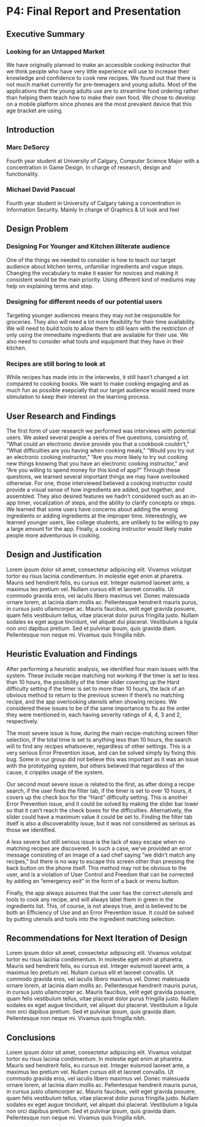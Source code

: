 # P4: Final Report and Presentation

## Executive Summary

### Looking for an Untapped Market

We have originally planned to make an accessible cooking instructor that we think people who have very little experience will use to increase their knowledge and confidence to cook new recipes. We found out that there is not much market currently for pre-teenagers and young adults. Most of the applications that the young adults use are to streamline food ordering rather than helping them teach how to make their own food. We chose to develop on a mobile platform since phones are the most prevalent device that this age bracket are using.


## Introduction

### Marc DeSorcy

Fourth year student at University of Calgary, Computer Science Major with a concentration in Game Design. In charge of research, design and functionality.

### Michael David Pascual

Fourth year student in University of Calgary taking a concentration in Information Security. Mainly In charge of Graphics & UI look and feel 


## Design Problem

### Designing For Younger and Kitchen illiterate audience

One of the things we needed to consider is how to teach our target audience about kitchen terms, unfamiliar ingredients and vague steps. Changing the vocabulary to make it easier for novices and making it consistent would be the main priority. Using different kind of mediums may help on explaining terms and step.

### Designing for different needs of our potential users

Targeting younger audiences means they may not be responsible for groceries. They also will need a lot more flexibility for their time availability. We will need to build tools to allow them to still learn with the restriction of only using the immediaite ingredients that are available for their use. We also need to consider what tools and equipment that they have in their kitchen.

### Recipes are still boring to look at

While recipes has made into in the interwebs, it still hasn’t changed a lot compared to cooking books. We want to make cooking engaging and as much fun as possible esepcially that our target audience would need more stimulation to keep their interest on the learning process.


## User Research and Findings

The first form of user research we performed was interviews with potential users. We asked several people a series of five questions, consisting of, “What could an electronic device provide you that a cookbook couldn't,” “What difficulties are you having when cooking meals,” “Would you try out an electronic cooking instructor,” “Are you more likely to try out cooking new things knowing that you have an electronic cooking instructor,” and “Are you willing to spend money for this kind of app?” Through these questions, we learned several important things we may have overlooked otherwise. For one, those interviewed believed a cooking instructor could provide a visual sense of how ingredients are added, put together, and assembled. They also desired features we hadn’t considered such as an in-app timer, vocalization of steps, and the ability to clarify concepts or steps. We learned that some users have concerns about adding the wrong ingredients or adding ingredients at the improper time. Interestingly, we learned younger users, like college students, are unlikely to be willing to pay a large amount for the app. Finally, a cooking instructor would likely make people more adventurous in cooking.

## Design and Justification

Lorem ipsum dolor sit amet, consectetur adipiscing elit. Vivamus volutpat tortor eu risus lacinia condimentum. In molestie eget enim at pharetra. Mauris sed hendrerit felis, eu cursus est. Integer euismod laoreet ante, a maximus leo pretium vel. Nullam cursus elit et laoreet convallis. Ut commodo gravida eros, vel iaculis libero maximus vel. Donec malesuada ornare lorem, at lacinia diam mollis ac. Pellentesque hendrerit mauris purus, in cursus justo ullamcorper ac. Mauris faucibus, velit eget gravida posuere, quam felis vestibulum tellus, vitae placerat dolor purus fringilla justo. Nullam sodales ex eget augue tincidunt, vel aliquet dui placerat. Vestibulum a ligula non orci dapibus pretium. Sed et pulvinar ipsum, quis gravida diam. Pellentesque non neque mi. Vivamus quis fringilla nibh.

## Heuristic Evaluation and Findings

After performing a heuristic analysis, we identified four main issues with the system. These include recipe matching not working if the timer is set to less than 10 hours, the possibility of the timer slider covering up the Hard difficulty setting if the timer is set to more than 10 hours, the lack of an obvious method to return to the previous screen if there’s no matching recipe, and the app overlooking utensils when showing recipes. We considered these issues to be of the same importance to fix as the order they were mentioned in, each having severity ratings of 4, 4, 3 and 2, respectively.

The most severe issue is how, during the main recipe-matching screen filter selection, if the total time is set to anything less than 10 hours, the search will to find any recipes whatsoever, regardless of other settings. This is a very serious Error Prevention issue, and can be solved simply by fixing this bug. Some in our group did not believe this was important as it was an issue with the prototyping system, but others believed that regardless of the cause, it cripples usage of the system.

Our second most severe issue is related to the first, as after doing a recipe search, if the user finds the filter tab, if the timer is set to over 10 hours, it covers up the check box for the “Hard” difficulty setting. This is another Error Prevention issue, and it could be solved by making the slider bar lower so that it can’t reach the check boxes for the difficulties. Alternatively, the slider could have a maximum value it could be set to. Finding the filter tab itself is also a discoverability issue, but it was not considered as serious as those we identified.

A less severe but still serious issue is the lack of easy escape when no matching recipes are discovered. In such a case, we’ve provided an error message consisting of an image of a sad chef saying “we didn’t match any recipes,” but there is no way to escape this screen other than pressing the back button on the phone itself. This method may not be obvious to the user, and is a violation of User Control and Freedom that can be corrected by adding an “emergency exit” in the form of a back or menu button.

Finally, the app always assumes that the user has the correct utensils and tools to cook any recipe, and will always label them in green in the ingredients list. This, of course, is not always true, and is believed to be both an Efficiency of Use and an Error Prevention issue. It could be solved by putting utensils and tools into the ingredient matching selection.


## Recommendations for Next Iteration of Design

Lorem ipsum dolor sit amet, consectetur adipiscing elit. Vivamus volutpat tortor eu risus lacinia condimentum. In molestie eget enim at pharetra. Mauris sed hendrerit felis, eu cursus est. Integer euismod laoreet ante, a maximus leo pretium vel. Nullam cursus elit et laoreet convallis. Ut commodo gravida eros, vel iaculis libero maximus vel. Donec malesuada ornare lorem, at lacinia diam mollis ac. Pellentesque hendrerit mauris purus, in cursus justo ullamcorper ac. Mauris faucibus, velit eget gravida posuere, quam felis vestibulum tellus, vitae placerat dolor purus fringilla justo. Nullam sodales ex eget augue tincidunt, vel aliquet dui placerat. Vestibulum a ligula non orci dapibus pretium. Sed et pulvinar ipsum, quis gravida diam. Pellentesque non neque mi. Vivamus quis fringilla nibh.

## Conclusions

Lorem ipsum dolor sit amet, consectetur adipiscing elit. Vivamus volutpat tortor eu risus lacinia condimentum. In molestie eget enim at pharetra. Mauris sed hendrerit felis, eu cursus est. Integer euismod laoreet ante, a maximus leo pretium vel. Nullam cursus elit et laoreet convallis. Ut commodo gravida eros, vel iaculis libero maximus vel. Donec malesuada ornare lorem, at lacinia diam mollis ac. Pellentesque hendrerit mauris purus, in cursus justo ullamcorper ac. Mauris faucibus, velit eget gravida posuere, quam felis vestibulum tellus, vitae placerat dolor purus fringilla justo. Nullam sodales ex eget augue tincidunt, vel aliquet dui placerat. Vestibulum a ligula non orci dapibus pretium. Sed et pulvinar ipsum, quis gravida diam. Pellentesque non neque mi. Vivamus quis fringilla nibh.
